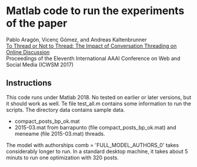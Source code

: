 # Matlab code to run the experiments of the paper


Pablo Aragón, Vicenç Gómez, and Andreas Kaltenbrunner<br>
[To Thread or Not to Thread: The Impact of Conversation Threading on Online Discussion](https://ojs.aaai.org/index.php/ICWSM/article/download/14880/14730/18399)<br>
Proceedings of the Eleventh International AAAI Conference on Web and Social Media (ICWSM 2017)

## Instructions

This code runs under Matlab 2018. No tested on earlier or later versions, but it should work as well.
Te file test_all.m contains some information to run the scripts.
The directory data contains sample data.

- compact_posts_bp_ok.mat
- 2015-03.mat
from barrapunto (file compact_posts_bp_ok.mat) and meneame (file 2015-03.mat) threads.

The model with authorships comb = 'FULL_MODEL_AUTHORS_0' takes considerably longer to run.
In a standard desktop machine, it takes about 5 minuts to run one optimization with 320 posts.


